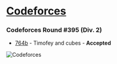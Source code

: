 # [Codeforces](http://codeforces.com)

### Codeforces Round #395 (Div. 2)
- [764b](http://codeforces.com/problemset/problem/764/B) - Timofey and cubes - **Accepted**

![Codeforces](https://camo.githubusercontent.com/9aadb18f628a91a3beeec69062b7d7ad3aa6068e/68747470733a2f2f646c2e64726f70626f7875736572636f6e74656e742e636f6d2f752f3130313632333837362f636f6465666f726365732e737667)
